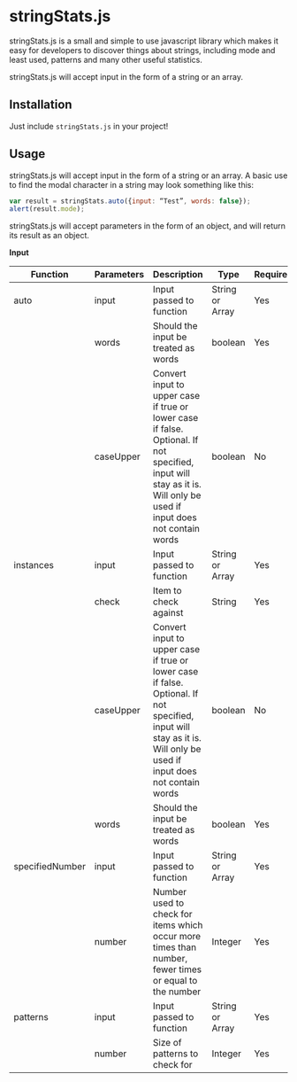 # stringStats.js

stringStats.js is a small and simple to use javascript library which makes it easy for developers to discover things about strings, including mode and least used, patterns and many other useful statistics. 

stringStats.js will accept input in the form of a string or an array.

## Installation

Just include `stringStats.js` in your project!

## Usage

stringStats.js will accept input in the form of a string or an array. 
A basic use to find the modal character in a string may look something like this:

```javascript
var result = stringStats.auto({input: “Test”, words: false});
alert(result.mode);
```
stringStats.js will accept parameters in the form of an object, and will return its result as an object.

**Input**

Function | Parameters | Description | Type | Required
-------- | ---------- | ----------- | ---- | --------
auto     | input      | Input passed to function | String or Array | Yes
         |  words     | Should the input be treated as words | boolean | Yes
         | caseUpper  | Convert input to upper case if true or lower case if false. Optional. If not specified, input will stay as it is. Will only be used if input does not contain words | boolean | No
instances| input | Input passed to function | String or Array | Yes
         | check | Item to check against | String | Yes
         | caseUpper | Convert input to upper case if true or lower case if false. Optional. If not specified, input will stay as it is. Will only be used if input does not contain words | boolean | No
         | words | Should the input be treated as words | boolean | Yes
specifiedNumber| input | Input passed to function | String or Array | Yes
               | number | Number used to check for items which occur more times than number, fewer times or equal to the number | Integer | Yes
patterns| input | Input passed to function | String or Array | Yes
        | number | Size of patterns to check for | Integer | Yes
